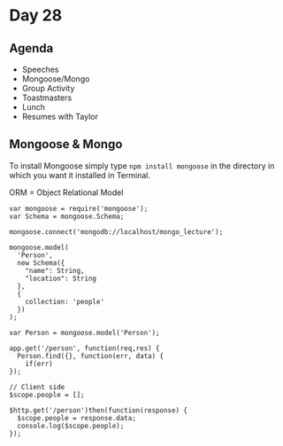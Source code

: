 # Day 28

## Agenda
* Speeches
* Mongoose/Mongo
* Group Activity
* Toastmasters
* Lunch
* Resumes with Taylor

## Mongoose & Mongo

To install Mongoose simply type `npm install mongoose` in the directory in which you want it installed in Terminal.

ORM = Object Relational Model

```
var mongoose = require('mongoose');
var Schema = mongoose.Schema;

mongoose.connect('mongodb://localhost/mongo_lecture');

mongoose.model(
  'Person',
  new Schema({
    "name": String,
    "location": String
  },
  {
    collection: 'people'
  })
);

var Person = mongoose.model('Person');

app.get('/person', function(req,res) {
  Person.find({}, function(err, data) {
    if(err)
});

// Client side
$scope.people = [];

$http.get('/person')then(function(response) {
  $scope.people = response.data;
  console.log($scope.people);
});
```
